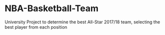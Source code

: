 # NBA-Basketball-Team
University Project to determine the best All-Star 2017/18 team, selecting the best player from each position
